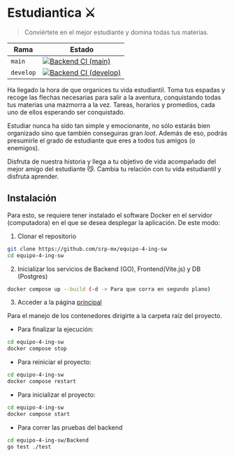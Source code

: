 # Estudiantica ⚔
> Conviértete en el mejor estudiante y domina todas tus materias.

| Rama    | Estado
|---------|-------------------------------------------------------------------------------------------------------------------------------------------------------------------------------------------
|`main`   | [![Backend CI (main)](https://github.com/srp-mx/equipo-4-ing-sw/actions/workflows/ci.yml/badge.svg?branch=main)](https://github.com/srp-mx/equipo-4-ing-sw/actions/workflows/ci.yml)
|`develop`| [![Backend CI (develop)](https://github.com/srp-mx/equipo-4-ing-sw/actions/workflows/ci.yml/badge.svg?branch=develop)](https://github.com/srp-mx/equipo-4-ing-sw/actions/workflows/ci.yml)

Ha llegado la hora de que organices tu vida estudiantil. Toma tus espadas y
recoge las flechas necesarias para salir a la aventura, conquistando todas tus
materias una mazmorra a la vez. Tareas, horarios y promedios, cada uno de ellos
esperando ser conquistado.

Estudiar nunca ha sido tan simple y emocionante, no sólo estarás bien organizado
sino que también conseguiras gran *loot*. Además de eso, podrás presumirle el
grado de estudiante que eres a todos tus amigos (o enemigos).

Disfruta de nuestra historia y llega a tu objetivo de vida acompañado del mejor
amigo del estudiante 😼. Cambia tu relación con tu vida estudiantil y disfruta
aprender.

## Instalación

Para esto, se requiere tener instalado el software Docker en el servidor (computadora)
en el que se desea desplegar la aplicación. De este modo:

1. Clonar el repositorio

```bash
git clone https://github.com/srp-mx/equipo-4-ing-sw
cd equipo-4-ing-sw
```

2. Inicializar los servicios de Backend (GO), Frontend(Vite.js) y DB (Postgres)

```bash
docker compose up --build (-d -> Para que corra en segundo plano)  
```
3. Acceder a la página [principal](http://localhost:3000/)

Para el manejo de los contenedores dirigirte a la carpeta raíz del proyecto.
- Para finalizar la ejecución:

```bash
cd equipo-4-ing-sw
docker compose stop
```

- Para reiniciar el proyecto:

```bash
cd equipo-4-ing-sw
docker compose restart
```

- Para inicializar el proyecto:

```bash
cd equipo-4-ing-sw
docker compose start
```

- Para correr las pruebas del backend

```bash
cd equipo-4-ing-sw/Backend
go test ./test
```
